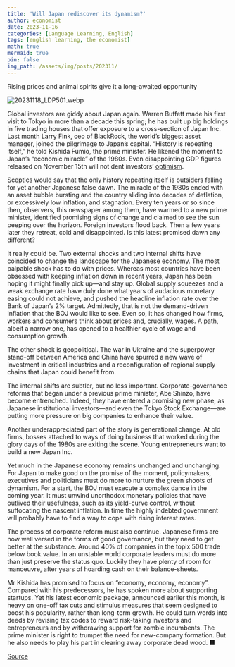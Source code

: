 ```yaml
---
title: 'Will Japan rediscover its dynamism?'
author: economist
date: 2023-11-16
categories: [Language Learning, English]
tags: [english learning, the economist]
math: true
mermaid: true
pin: false
img_path: /assets/img/posts/202311/
---
```




Rising prices and animal spirits give it a long-awaited opportunity

![20231118_LDP501.webp](20231118_LDP501.webp)

Global investors are giddy about Japan again. Warren Buffett made his first visit to Tokyo in more than a decade this spring; he has built up big holdings in five trading houses that offer exposure to a cross-section of Japan Inc. Last month Larry Fink, ceo of BlackRock, the world’s biggest asset manager, joined the pilgrimage to Japan’s capital. “History is repeating itself,” he told Kishida Fumio, the prime minister. He likened the moment to Japan’s “economic miracle” of the 1980s. Even disappointing GDP figures released on November 15th will not dent investors’ [optimism](https://www.economist.com/asia/2023/11/16/is-japans-economy-at-a-turning-point).

Sceptics would say that the only history repeating itself is outsiders falling for yet another Japanese false dawn. The miracle of the 1980s ended with an asset bubble bursting and the country sliding into decades of deflation, or excessively low inflation, and stagnation. Every ten years or so since then, observers, this newspaper among them, have warmed to a new prime minister, identified promising signs of change and claimed to see the sun peeping over the horizon. Foreign investors flood back. Then a few years later they retreat, cold and disappointed. Is this latest promised dawn any different?

It really could be. Two external shocks and two internal shifts have coincided to change the landscape for the Japanese economy. The most palpable shock has to do with prices. Whereas most countries have been obsessed with keeping inflation down in recent years, Japan has been hoping it might finally pick up—and stay up. Global supply squeezes and a weak exchange rate have duly done what years of audacious monetary easing could not achieve, and pushed the headline inflation rate over the Bank of Japan’s 2% target. Admittedly, that is not the demand-driven inflation that the BOJ would like to see. Even so, it has changed how firms, workers and consumers think about prices and, crucially, wages. A path, albeit a narrow one, has opened to a healthier cycle of wage and consumption growth.

The other shock is geopolitical. The war in Ukraine and the superpower stand-off between America and China have spurred a new wave of investment in critical industries and a reconfiguration of regional supply chains that Japan could benefit from.

The internal shifts are subtler, but no less important. Corporate-governance reforms that began under a previous prime minister, Abe Shinzo, have become entrenched. Indeed, they have entered a promising new phase, as Japanese institutional investors—and even the Tokyo Stock Exchange—are putting more pressure on big companies to enhance their value.

Another underappreciated part of the story is generational change. At old firms, bosses attached to ways of doing business that worked during the glory days of the 1980s are exiting the scene. Young entrepreneurs want to build a new Japan Inc.

Yet much in the Japanese economy remains unchanged and unchanging. For Japan to make good on the promise of the moment, policymakers, executives and politicians must do more to nurture the green shoots of dynamism. For a start, the BOJ must execute a complex dance in the coming year. It must unwind unorthodox monetary policies that have outlived their usefulness, such as its yield-curve control, without suffocating the nascent inflation. In time the highly indebted government will probably have to find a way to cope with rising interest rates.

The process of corporate reform must also continue. Japanese firms are now well versed in the forms of good governance, but they need to get better at the substance. Around 40% of companies in the topix 500 trade below book value. In an unstable world corporate leaders must do more than just preserve the status quo. Luckily they have plenty of room for manoeuvre, after years of hoarding cash on their balance-sheets.

Mr Kishida has promised to focus on “economy, economy, economy”. Compared with his predecessors, he has spoken more about supporting startups. Yet his latest economic package, announced earlier this month, is heavy on one-off tax cuts and stimulus measures that seem designed to boost his popularity, rather than long-term growth. He could turn words into deeds by revising tax codes to reward risk-taking investors and entrepreneurs and by withdrawing support for zombie incumbents. The prime minister is right to trumpet the need for new-company formation. But he also needs to play his part in clearing away corporate dead wood. ■

[Source](https://www.economist.com/leaders/2023/11/16/will-japan-rediscover-its-dynamism)
